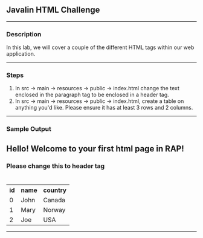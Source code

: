 ## Javalin HTML Challenge
---
### Description
In this lab, we will cover a couple of the different HTML tags within our web application.

---
### Steps
1. In src -> main -> resources -> public -> index.html change the text enclosed in the paragraph tag to be enclosed in a header tag.
2. In src -> main -> resources -> public -> index.html, create a table on anything you'd like. Please ensure it has at least 3 rows and 2 columns.
---
### Sample Output


<h2>Hello! Welcome to your first html page in RAP!</h1> 
<h3>Please change this to header tag</h3>

<h1> </h1>
<table>
  <tr>
    <th> id </th>
    <th> name </th>
    <th> country </th>
  </tr>
  <tr>
    <td> 0 </td>
    <td> John </td>
    <td> Canada </td>
  </tr>
  <tr>
    <td> 1 </td>
    <td> Mary </td>
    <td> Norway </td>
  </tr>
  <tr>
    <td> 2 </td>
    <td> Joe </td>
    <td> USA </td>
  </tr>
 </table>


---